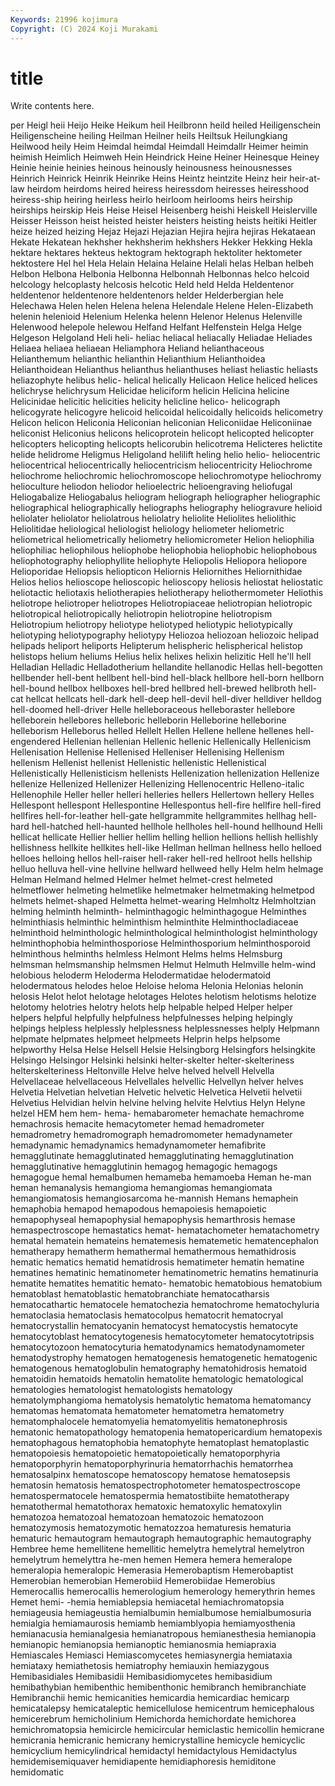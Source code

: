 ```yaml
---
Keywords: 21996 kojimura
Copyright: (C) 2024 Koji Murakami
---
```


# title

Write contents here.



per Heigl heii Heijo Heike
Heikum heil Heilbronn heild heiled Heiligenschein Heiligenscheine heiling Heilman Heilner
heils Heiltsuk Heilungkiang Heilwood heily Heim Heimdal heimdal Heimdall Heimdallr
Heimer heimin heimish Heimlich Heimweh Hein Heindrick Heine Heiner Heinesque
Heiney Heinie heinie heinies heinous heinously heinousness heinousnesses Heinrich Heinrick
Heinrik Heinrike Heins Heintz heintzite Heinz heir heir-at-law heirdom heirdoms
heired heiress heiressdom heiresses heiresshood heiress-ship heiring heirless heirlo heirloom
heirlooms heirs heirship heirships heirskip Heis Heise Heisel Heisenberg heishi
Heiskell Heislerville Heisser Heisson heist heisted heister heisters heisting heists
heitiki Heitler heize heized heizing Hejaz Hejazi Hejazian Hejira hejira
hejiras Hekataean Hekate Hekatean hekhsher hekhsherim hekhshers Hekker Hekking Hekla
hektare hektares hekteus hektogram hektograph hektoliter hektometer hektostere Hel hel
Hela Helain Helaina Helaine Helali helas Helban helbeh Helbon Helbona
Helbonia Helbonna Helbonnah Helbonnas helco helcoid helcology helcoplasty helcosis helcotic
Held held Helda Heldentenor heldentenor heldentenore heldentenors helder Helderbergian hele
Helechawa Helen helen Helena helena Helendale Helene Helen-Elizabeth helenin helenioid
Helenium Helenka helenn Helenor Helenus Helenville Helenwood helepole helewou Helfand
Helfant Helfenstein Helga Helge Helgeson Helgoland Heli heli- heliac heliacal
heliacally Heliadae Heliades Heliaea heliaea heliaean Heliamphora Heliand helianthaceous Helianthemum
helianthic helianthin Helianthium Helianthoidea Helianthoidean Helianthus helianthus helianthuses heliast heliastic
heliasts heliazophyte helibus helic- helical helically Helicaon Helice heliced helices
helichryse helichrysum Helicidae heliciform helicin Helicina helicine Helicinidae helicitic helicities
helicity helicline helico- helicograph helicogyrate helicogyre helicoid helicoidal helicoidally helicoids
helicometry Helicon helicon Heliconia Heliconian heliconian Heliconiidae Heliconiinae heliconist Heliconius
helicons helicoprotein helicopt helicopted helicopter helicopters helicopting helicopts helicorubin helicotrema
Helicteres helictite helide helidrome Heligmus Heligoland helilift heling helio helio-
heliocentric heliocentrical heliocentrically heliocentricism heliocentricity Heliochrome heliochrome heliochromic heliochromoscope heliochromotype
heliochromy helioculture heliodon heliodor helioelectric helioengraving heliofugal Heliogabalize Heliogabalus heliogram
heliograph heliographer heliographic heliographical heliographically heliographs heliography heliogravure helioid heliolater
heliolator heliolatrous heliolatry heliolite Heliolites heliolithic Heliolitidae heliological heliologist heliology
heliometer heliometric heliometrical heliometrically heliometry heliomicrometer Helion heliophilia heliophiliac heliophilous
heliophobe heliophobia heliophobic heliophobous heliophotography heliophyllite heliophyte Heliopolis Heliopora heliopore
Helioporidae Heliopsis heliopticon Heliornis Heliornithes Heliornithidae Helios helios helioscope helioscopic
helioscopy heliosis heliostat heliostatic heliotactic heliotaxis heliotherapies heliotherapy heliothermometer Heliothis
heliotrope heliotroper heliotropes Heliotropiaceae heliotropian heliotropic heliotropical heliotropically heliotropin heliotropine
heliotropism Heliotropium heliotropy heliotype heliotyped heliotypic heliotypically heliotyping heliotypography heliotypy
Heliozoa heliozoan heliozoic helipad helipads heliport heliports Helipterum helispheric helispherical
helistop helistops helium heliums Helius helix helixes helixin helizitic Hell
he'll hell Helladian Helladic Helladotherium hellandite hellanodic Hellas hell-begotten hellbender
hell-bent hellbent hell-bind hell-black hellbore hell-born hellborn hell-bound hellbox hellboxes
hell-bred hellbred hell-brewed hellbroth hell-cat hellcat hellcats hell-dark hell-deep hell-devil
hell-diver helldiver helldog hell-doomed hell-driver Helle helleboraceous helleboraster hellebore helleborein
hellebores helleboric helleborin Helleborine helleborine helleborism Helleborus helled Hellelt Hellen
Hellene hellene hellenes hell-engendered Hellenian hellenian Hellenic hellenic Hellenically Hellenicism
Hellenisation Hellenise Hellenised Helleniser Hellenising Hellenism hellenism Hellenist hellenist Hellenistic
hellenistic Hellenistical Hellenistically Hellenisticism hellenists Hellenization hellenization Hellenize hellenize Hellenized
Hellenizer Hellenizing Hellenocentric Helleno-italic Hellenophile Heller heller helleri helleries hellers
Hellertown hellery Helles Hellespont hellespont Hellespontine Hellespontus hell-fire hellfire hell-fired
hellfires hell-for-leather hell-gate hellgrammite hellgrammites hellhag hell-hard hell-hatched hell-haunted hellhole
hellholes hell-hound hellhound Helli hellicat hellicate Hellier hellier hellim helling
hellion hellions hellish hellishly hellishness hellkite hellkites hell-like Hellman hellman
hellness hello helloed helloes helloing hellos hell-raiser hell-raker hell-red hellroot
hells hellship helluo helluva hell-vine hellvine hellward hellweed helly Helm
helm helmage Helman Helmand helmed Helmer helmet helmet-crest helmeted helmetflower
helmeting helmetlike helmetmaker helmetmaking helmetpod helmets helmet-shaped Helmetta helmet-wearing Helmholtz
Helmholtzian helming helminth helminth- helminthagogic helminthagogue Helminthes helminthiasis helminthic helminthism
helminthite Helminthocladiaceae helminthoid helminthologic helminthological helminthologist helminthology helminthophobia helminthosporiose Helminthosporium
helminthosporoid helminthous helminths helmless Helmont Helms helms Helmsburg helmsman helmsmanship
helmsmen Helmut Helmuth Helmville helm-wind helobious heloderm Heloderma Helodermatidae helodermatoid
helodermatous helodes heloe Heloise heloma Helonia Helonias helonin helosis Helot
helot helotage helotages Helotes helotism helotisms helotize helotomy helotries helotry
helots help helpable helped Helper helper helpers helpful helpfully helpfulness
helpfulnesses helping helpingly helpings helpless helplessly helplessness helplessnesses helply Helpmann
helpmate helpmates helpmeet helpmeets Helprin helps helpsome helpworthy Helsa Helse
Helsell Helsie Helsingborg Helsingfors helsingkite Helsingo Helsingor Helsinki helsinki helter-skelter
helter-skelteriness helterskelteriness Heltonville Helve helve helved helvell Helvella Helvellaceae helvellaceous
Helvellales helvellic Helvellyn helver helves Helvetia Helvetian helvetian Helvetic helvetic
Helvetica Helvetii helvetii Helvetius Helvidian helvin helvine helving helvite Helvtius
Helyn Helyne helzel HEM hem hem- hema- hemabarometer hemachate hemachrome
hemachrosis hemacite hemacytometer hemad hemadrometer hemadrometry hemadromograph hemadromometer hemadynameter hemadynamic
hemadynamics hemadynamometer hemafibrite hemagglutinate hemagglutinated hemagglutinating hemagglutination hemagglutinative hemagglutinin hemagog
hemagogic hemagogs hemagogue hemal hemalbumen hemameba hemamoeba Heman he-man heman
hemanalysis hemangioma hemangiomas hemangiomata hemangiomatosis hemangiosarcoma he-mannish Hemans hemaphein hemaphobia
hemapod hemapodous hemapoiesis hemapoietic hemapophyseal hemapophysial hemapophysis hemarthrosis hemase hemaspectroscope
hemastatics hemat- hematachometer hematachometry hematal hematein hemateins hematemesis hematemetic hematencephalon
hematherapy hematherm hemathermal hemathermous hemathidrosis hematic hematics hematid hematidrosis hematimeter
hematin hematine hematines hematinic hematinometer hematinometric hematins hematinuria hematite hematites
hematitic hemato- hematobic hematobious hematobium hematoblast hematoblastic hematobranchiate hematocatharsis hematocathartic
hematocele hematochezia hematochrome hematochyluria hematoclasia hematoclasis hematocolpus hematocrit hematocryal hematocrystallin
hematocyanin hematocyst hematocystis hematocyte hematocytoblast hematocytogenesis hematocytometer hematocytotripsis hematocytozoon hematocyturia
hematodynamics hematodynamometer hematodystrophy hematogen hematogenesis hematogenetic hematogenic hematogenous hematoglobulin hematography
hematohidrosis hematoid hematoidin hematoids hematolin hematolite hematologic hematological hematologies hematologist
hematologists hematology hematolymphangioma hematolysis hematolytic hematoma hematomancy hematomas hematomata hematometer
hematometra hematometry hematomphalocele hematomyelia hematomyelitis hematonephrosis hematonic hematopathology hematopenia hematopericardium
hematopexis hematophagous hematophobia hematophyte hematoplast hematoplastic hematopoiesis hematopoietic hematopoietically hematoporphyria
hematoporphyrin hematoporphyrinuria hematorrhachis hematorrhea hematosalpinx hematoscope hematoscopy hematose hematosepsis hematosin
hematosis hematospectrophotometer hematospectroscope hematospermatocele hematospermia hematostibiite hematotherapy hematothermal hematothorax hematoxic
hematoxylic hematoxylin hematozoa hematozoal hematozoan hematozoic hematozoon hematozymosis hematozymotic hematozzoa
hematuresis hematuria hematuric hemautogram hemautograph hemautographic hemautography Hembree heme hemellitene
hemellitic hemelytra hemelytral hemelytron hemelytrum hemelyttra he-men hemen Hemera hemera
hemeralope hemeralopia hemeralopic Hemerasia Hemerobaptism Hemerobaptist Hemerobian hemerobian Hemerobiid Hemerobiidae
Hemerobius Hemerocallis hemerocallis hemerologium hemerology hemerythrin hemes Hemet hemi- -hemia
hemiablepsia hemiacetal hemiachromatopsia hemiageusia hemiageustia hemialbumin hemialbumose hemialbumosuria hemialgia hemiamaurosis
hemiamb hemiamblyopia hemiamyosthenia hemianacusia hemianalgesia hemianatropous hemianesthesia hemianopia hemianopic hemianopsia
hemianoptic hemianosmia hemiapraxia Hemiascales Hemiasci Hemiascomycetes hemiasynergia hemiataxia hemiataxy hemiathetosis
hemiatrophy hemiauxin hemiazygous Hemibasidiales Hemibasidii Hemibasidiomycetes hemibasidium hemibathybian hemibenthic hemibenthonic
hemibranch hemibranchiate Hemibranchii hemic hemicanities hemicardia hemicardiac hemicarp hemicatalepsy hemicataleptic
hemicellulose hemicentrum hemicephalous hemicerebrum hemicholinium Hemichorda hemichordate hemichorea hemichromatopsia hemicircle
hemicircular hemiclastic hemicollin hemicrane hemicrania hemicranic hemicrany hemicrystalline hemicycle hemicyclic
hemicyclium hemicylindrical hemidactyl hemidactylous Hemidactylus hemidemisemiquaver hemidiapente hemidiaphoresis hemiditone hemidomatic
